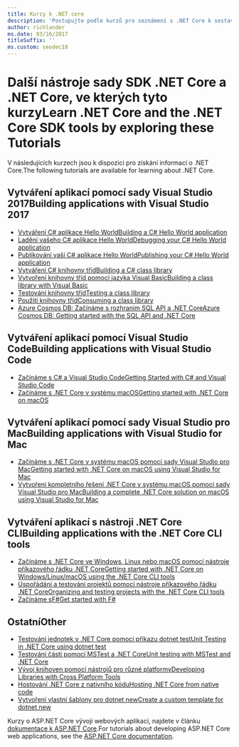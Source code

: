 ```yaml
---
title: Kurzy k .NET core
description: 'Postupujte podle kurzů pro seznámení s .NET Core k sestavení aplikací a knihoven pro Mac, Linux a Windows.'
author: richlander
ms.date: 03/16/2017
titleSuffix: ''
ms.custom: seodec18
---
```

# <a name="learn-net-core-and-the-net-core-sdk-tools-by-exploring-these-tutorials"></a><span data-ttu-id="e834b-103">Další nástroje sady SDK .NET Core a .NET Core, ve kterých tyto kurzy</span><span class="sxs-lookup"><span data-stu-id="e834b-103">Learn .NET Core and the .NET Core SDK tools by exploring these Tutorials</span></span>

<span data-ttu-id="e834b-104">V následujících kurzech jsou k dispozici pro získání informací o .NET Core.</span><span class="sxs-lookup"><span data-stu-id="e834b-104">The following tutorials are available for learning about .NET Core.</span></span>

## <a name="building-applications-with-visual-studio-2017"></a><span data-ttu-id="e834b-105">Vytváření aplikací pomocí sady Visual Studio 2017</span><span class="sxs-lookup"><span data-stu-id="e834b-105">Building applications with Visual Studio 2017</span></span>

- [<span data-ttu-id="e834b-106">Vytváření C# aplikace Hello World</span><span class="sxs-lookup"><span data-stu-id="e834b-106">Building a C# Hello World application</span></span>](with-visual-studio.md)
- [<span data-ttu-id="e834b-107">Ladění vašeho C# aplikace Hello World</span><span class="sxs-lookup"><span data-stu-id="e834b-107">Debugging your C# Hello World application</span></span>](debugging-with-visual-studio.md)
- [<span data-ttu-id="e834b-108">Publikování vaší C# aplikace Hello World</span><span class="sxs-lookup"><span data-stu-id="e834b-108">Publishing your C# Hello World application</span></span>](publishing-with-visual-studio.md)
- [<span data-ttu-id="e834b-109">Vytváření C# knihovny tříd</span><span class="sxs-lookup"><span data-stu-id="e834b-109">Building a C# class library</span></span>](library-with-visual-studio.md)
- [<span data-ttu-id="e834b-110">Vytvoření knihovny tříd pomocí jazyka Visual Basic</span><span class="sxs-lookup"><span data-stu-id="e834b-110">Building a class library with Visual Basic</span></span>](vb-library-with-visual-studio.md)
- [<span data-ttu-id="e834b-111">Testování knihovny tříd</span><span class="sxs-lookup"><span data-stu-id="e834b-111">Testing a class library</span></span>](testing-library-with-visual-studio.md)
- [<span data-ttu-id="e834b-112">Použití knihovny tříd</span><span class="sxs-lookup"><span data-stu-id="e834b-112">Consuming a class library</span></span>](consuming-library-with-visual-studio.md)
- [<span data-ttu-id="e834b-113">Azure Cosmos DB: Začínáme s rozhraním SQL API a .NET Core</span><span class="sxs-lookup"><span data-stu-id="e834b-113">Azure Cosmos DB: Getting started with the SQL API and .NET Core</span></span>](/azure/cosmos-db/sql-api-dotnetcore-get-started)

## <a name="building-applications-with-visual-studio-code"></a><span data-ttu-id="e834b-114">Vytváření aplikací pomocí Visual Studio Code</span><span class="sxs-lookup"><span data-stu-id="e834b-114">Building applications with Visual Studio Code</span></span>

- [<span data-ttu-id="e834b-115">Začínáme s C# a Visual Studio Code</span><span class="sxs-lookup"><span data-stu-id="e834b-115">Getting Started with C# and Visual Studio Code</span></span>](with-visual-studio-code.md)
- [<span data-ttu-id="e834b-116">Začínáme s .NET Core v systému macOS</span><span class="sxs-lookup"><span data-stu-id="e834b-116">Getting started with .NET Core on macOS</span></span>](using-on-macos.md)

## <a name="building-applications-with-visual-studio-for-mac"></a><span data-ttu-id="e834b-117">Vytváření aplikací pomocí sady Visual Studio pro Mac</span><span class="sxs-lookup"><span data-stu-id="e834b-117">Building applications with Visual Studio for Mac</span></span>

- [<span data-ttu-id="e834b-118">Začínáme s .NET Core v systému macOS pomocí sady Visual Studio pro Mac</span><span class="sxs-lookup"><span data-stu-id="e834b-118">Getting started with .NET Core on macOS using Visual Studio for Mac</span></span>](using-on-mac-vs.md)
- [<span data-ttu-id="e834b-119">Vytvoření kompletního řešení .NET Core v systému macOS pomocí sady Visual Studio pro Mac</span><span class="sxs-lookup"><span data-stu-id="e834b-119">Building a complete .NET Core solution on macOS using Visual Studio for Mac</span></span>](using-on-mac-vs-full-solution.md)

## <a name="building-applications-with-the-net-core-cli-tools"></a><span data-ttu-id="e834b-120">Vytváření aplikací s nástroji .NET Core CLI</span><span class="sxs-lookup"><span data-stu-id="e834b-120">Building applications with the .NET Core CLI tools</span></span>

- [<span data-ttu-id="e834b-121">Začínáme s .NET Core ve Windows, Linux nebo macOS pomocí nástroje příkazového řádku .NET Core</span><span class="sxs-lookup"><span data-stu-id="e834b-121">Getting started with .NET Core on Windows/Linux/macOS using the .NET Core CLI tools</span></span>](using-with-xplat-cli.md)
- [<span data-ttu-id="e834b-122">Uspořádání a testování projektů pomocí nástroje příkazového řádku .NET Core</span><span class="sxs-lookup"><span data-stu-id="e834b-122">Organizing and testing projects with the .NET Core CLI tools</span></span>](testing-with-cli.md)
- [<span data-ttu-id="e834b-123">Začínáme sF#</span><span class="sxs-lookup"><span data-stu-id="e834b-123">Get started with F#</span></span>](../../fsharp/get-started/get-started-command-line.md)

## <a name="other"></a><span data-ttu-id="e834b-124">Ostatní</span><span class="sxs-lookup"><span data-stu-id="e834b-124">Other</span></span>
- [<span data-ttu-id="e834b-125">Testování jednotek v .NET Core pomocí příkazu dotnet test</span><span class="sxs-lookup"><span data-stu-id="e834b-125">Unit Testing in .NET Core using dotnet test</span></span>](../testing/unit-testing-with-dotnet-test.md)
- [<span data-ttu-id="e834b-126">Testování částí pomocí MSTest a .NET Core</span><span class="sxs-lookup"><span data-stu-id="e834b-126">Unit testing with MSTest and .NET Core</span></span>](../testing/unit-testing-with-mstest.md)
- [<span data-ttu-id="e834b-127">Vývoj knihoven pomocí nástrojů pro různé platformy</span><span class="sxs-lookup"><span data-stu-id="e834b-127">Developing Libraries with Cross Platform Tools</span></span>](libraries.md)
- [<span data-ttu-id="e834b-128">Hostování .NET Core z nativního kódu</span><span class="sxs-lookup"><span data-stu-id="e834b-128">Hosting .NET Core from native code</span></span>](netcore-hosting.md)
- [<span data-ttu-id="e834b-129">Vytvoření vlastní šablony pro dotnet new</span><span class="sxs-lookup"><span data-stu-id="e834b-129">Create a custom template for dotnet new</span></span>](create-custom-template.md)

<span data-ttu-id="e834b-130">Kurzy o ASP.NET Core vývoji webových aplikací, najdete v článku [dokumentace k ASP.NET Core](/aspnet/core/).</span><span class="sxs-lookup"><span data-stu-id="e834b-130">For tutorials about developing ASP.NET Core web applications, see the [ASP.NET Core documentation](/aspnet/core/).</span></span>
